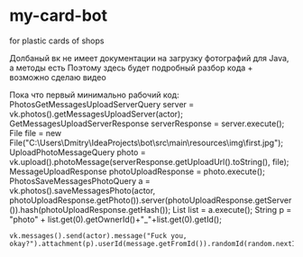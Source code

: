 # my-card-bot
for plastic cards of shops

Долбаный вк не имеет документации на загрузку фотографий для Java, а методы есть
Поэтому здесь будет подробный разбор кода + возможно сделаю видео

Пока что первый минимально рабочий код:  
    PhotosGetMessagesUploadServerQuery server = vk.photos().getMessagesUploadServer(actor);
    GetMessagesUploadServerResponse serverResponse = server.execute();
    File file = new File("C:\\Users\\Dmitry\\IdeaProjects\\bot\\src\\main\\resources\\img\\first.jpg");
    UploadPhotoMessageQuery photo = vk.upload().photoMessage(serverResponse.getUploadUrl().toString(), file);
    MessageUploadResponse photoUploadResponse = photo.execute();
    PhotosSaveMessagesPhotoQuery a = vk.photos().saveMessagesPhoto(actor, photoUploadResponse.getPhoto()).server(photoUploadResponse.getServer()).hash(photoUploadResponse.getHash());
    List<SaveMessagesPhotoResponse> list = a.execute();
    String p = "photo" + list.get(0).getOwnerId()+"_"+list.get(0).getId();

    vk.messages().send(actor).message("Fuck you, okay?").attachment(p).userId(message.getFromId()).randomId(random.nextInt(10000)).execute();
                        
